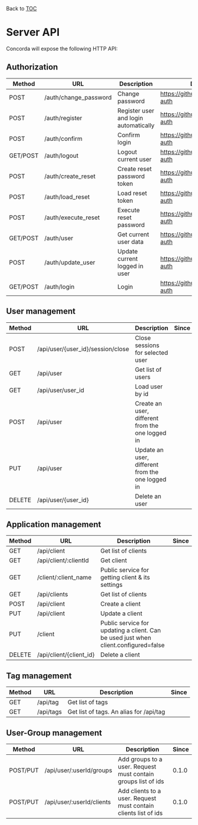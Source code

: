 Back to [TOC](../Readme.md)

# Server API

Concorda will expose the following HTTP API:

## Authorization

 Method   | URL                                  | Description                           | Documentation
 ---------|--------------------------------------|---------------------------------------|------------------------------------------
 POST     | /auth/change_password                | Change password                       | https://github.com/senecajs/seneca-auth
 POST     | /auth/register                       | Register user and login automatically | https://github.com/senecajs/seneca-auth
 POST     | /auth/confirm                        | Confirm login                         | https://github.com/senecajs/seneca-auth
 GET/POST | /auth/logout                         | Logout current user                   | https://github.com/senecajs/seneca-auth
 POST     | /auth/create_reset                   | Create reset password token           | https://github.com/senecajs/seneca-auth
 POST     | /auth/load_reset                     | Load reset token                      | https://github.com/senecajs/seneca-auth
 POST     | /auth/execute_reset                  | Execute reset password                | https://github.com/senecajs/seneca-auth
 GET/POST | /auth/user                           | Get current user data                 | https://github.com/senecajs/seneca-auth
 POST     | /auth/update_user                    | Update current logged in user         | https://github.com/senecajs/seneca-auth
 GET/POST | /auth/login                          | Login                                 | https://github.com/senecajs/seneca-auth


## User management

 Method   | URL                                | Description                                      | Since |
 ---------|------------------------------------|--------------------------------------------------|-------|
 POST     | /api/user/{user_id}/session/close  | Close sessions for selected user                 |       |
 GET      | /api/user                          | Get list of users                                |       |
 GET      | /api/user/user_id                  | Load user by id                                  |       |
 POST     | /api/user                          | Create an user, different from the one logged in |       |
 PUT      | /api/user                          | Update an user, different from the one logged in |       |
 DELETE   | /api/user/{user_id}                | Delete an user                                   |       |

## Application management

 Method   | URL                                | Description                                      | Since |
 ---------|------------------------------------|--------------------------------------------------|-------|
 GET      | /api/client                        | Get list of clients                              |       |
 GET      | /api/client/:clientId              | Get client                                       |       |
 GET      | /client/:client_name               | Public service for getting client & its settings |       |
 GET      | /api/clients                       | Get list of clients                              |       |
 POST     | /api/client                        | Create a client                                  |       |
 PUT      | /api/client                        | Update a client                                  |       |
 PUT      | /client                            | Public service for updating a client. Can be used just when client.configured=false|       |
 DELETE   | /api/client/{client_id}            | Delete a client                                  |       |


## Tag management

 Method   | URL                                | Description                              | Since |
 ---------|------------------------------------|------------------------------------------|-------|
 GET      | /api/tag                           | Get list of tags                         |       |
 GET      | /api/tags                          | Get list of tags. An alias for /api/tag  |       |

## User-Group management

 Method   | URL                                | Description                                                    | Since |
 ---------|------------------------------------|----------------------------------------------------------------|-------|
 POST/PUT | /api/user/:userId/groups           | Add groups to a user. Request must contain groups list of ids  | 0.1.0 |
 POST/PUT | /api/user/:userId/clients          | Add clients to a user. Request must contain clients list of ids| 0.1.0 |

